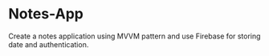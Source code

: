 # Notes-App
Create a notes application using MVVM pattern and use Firebase for storing date and authentication.
